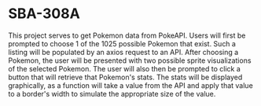 # SBA-308A

This project serves to get Pokemon data from PokeAPI. Users will first be prompted to choose 1 of the 1025 possible Pokemon
that exist. Such a listing will be populated by an axios request to an API. After choosing a Pokemon, the user will be
presented with two possible sprite visualizations of the selected Pokemon. The user will also then be prompted to click a
button that will retrieve that Pokemon's stats. The stats will be displayed graphically, as a function will take a value
from the API and apply that value to a border's width to simulate the appropriate size of the value.
